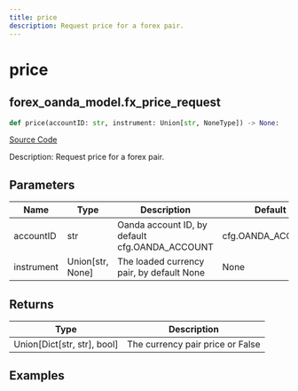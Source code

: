 ```yaml
---
title: price
description: Request price for a forex pair.
---
```

# price

## forex_oanda_model.fx_price_request

```python
def price(accountID: str, instrument: Union[str, NoneType]) -> None:
```
[Source Code](https://github.com/OpenBB-finance/OpenBBTerminal/tree/main/openbb_terminal/forex/oanda/oanda_model.py#L35)

Description: Request price for a forex pair.

## Parameters

| Name | Type | Description | Default | Optional |
| ---- | ---- | ----------- | ------- | -------- |
| accountID | str | Oanda account ID, by default cfg.OANDA_ACCOUNT | cfg.OANDA_ACCOUNT | True |
| instrument | Union[str, None] | The loaded currency pair, by default None | None | False |

## Returns

| Type | Description |
| ---- | ----------- |
| Union[Dict[str, str], bool] | The currency pair price or False |

## Examples

